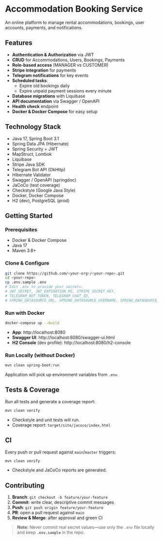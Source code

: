 # Accommodation Booking Service

An online platform to manage rental accommodations, bookings, user accounts, payments, and notifications.

## Features

- **Authentication & Authorization** via JWT
- **CRUD** for Accommodations, Users, Bookings, Payments
- **Role-based access** (MANAGER vs CUSTOMER)
- **Stripe integration** for payments
- **Telegram notifications** for key events
- **Scheduled tasks**:
    - Expire old bookings daily
    - Expire unpaid payment sessions every minute
- **Database migrations** with Liquibase
- **API documentation** via Swagger / OpenAPI
- **Health check** endpoint
- **Docker & Docker Compose** for easy setup

## Technology Stack

- Java 17, Spring Boot 3.1
- Spring Data JPA (Hibernate)
- Spring Security + JWT
- MapStruct, Lombok
- Liquibase
- Stripe Java SDK
- Telegram Bot API (OkHttp)
- Hibernate Validator
- Swagger / OpenAPI (springdoc)
- JaCoCo (test coverage)
- Checkstyle (Google Java Style)
- Docker, Docker Compose
- H2 (dev), PostgreSQL (prod)

## Getting Started

### Prerequisites

- Docker & Docker Compose
- Java 17
- Maven 3.8+

### Clone & Configure

```bash
git clone https://github.com/<your-org>/<your-repo>.git
cd <your-repo>
cp .env.sample .env
# Edit .env to provide your secrets:
# JWT_SECRET, JWT_EXPIRATION_MS, STRIPE_SECRET_KEY,
# TELEGRAM_BOT_TOKEN, TELEGRAM_CHAT_ID,
# SPRING_DATASOURCE_URL, SPRING_DATASOURCE_USERNAME, SPRING_DATASOURCE_PASSWORD
```

### Run with Docker

```bash
docker-compose up --build
```

- **App**: http://localhost:8080
- **Swagger UI**: http://localhost:8080/swagger-ui.html
- **H2 Console** (dev profile): http://localhost:8080/h2-console

### Run Locally (without Docker)

```bash
mvn clean spring-boot:run
```

Application will pick up environment variables from `.env`.

## Tests & Coverage

Run all tests and generate a coverage report:

```bash
mvn clean verify
```

- Checkstyle and unit tests will run.
- Coverage report: `target/site/jacoco/index.html`

## CI

Every push or pull request against `main`/`master` triggers:

```bash
mvn clean verify
```

- Checkstyle and JaCoCo reports are generated.

## Contributing

1. **Branch**: `git checkout -b feature/your-feature`
2. **Commit**: write clear, descriptive commit messages
3. **Push**: `git push origin feature/your-feature`
4. **PR**: open a pull request against `main`
5. **Review & Merge**: after approval and green CI

> **Note:** Never commit real secret values—use only the `.env` file locally and keep **`.env.sample`** in the repo.  
